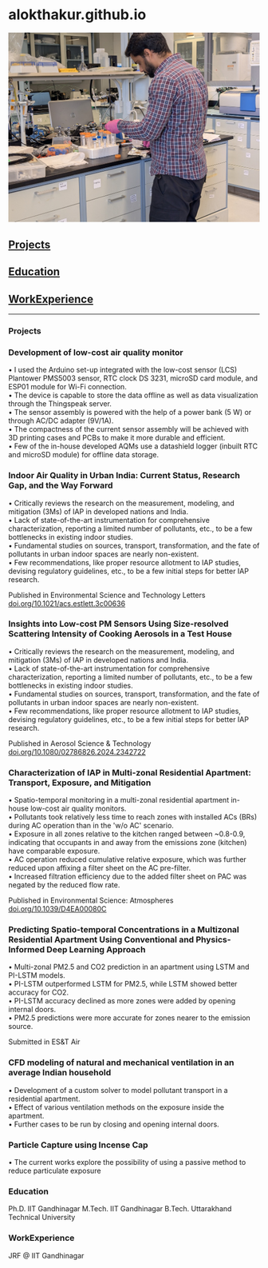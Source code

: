# alokthakur.github.io
![My Photo](assets/images/PXL_20250410_145612356.jpg)

## [Projects](#Projects)
## [Education](#Education)
## [WorkExperience](#WorkExperience)

---

### <a name="Projects"></a>Projects


### Development of low-cost air quality monitor
•	I used the Arduino set-up integrated with the low-cost sensor (LCS) Plantower PMS5003 sensor, RTC clock DS 3231, microSD card module, and ESP01 module for Wi-Fi connection.   
•	The device is capable to store the data offline as well as data visualization through the Thingspeak server.  
•	The sensor assembly is powered with the help of a power bank (5 W) or through AC/DC adapter (9V/1A).   
•	The compactness of the current sensor assembly will be achieved with 3D printing cases and PCBs to make it more durable and efficient.   
•	Few of the in-house developed AQMs use a datashield logger (inbuilt RTC and microSD module) for offline data storage.  


### Indoor Air Quality in Urban India: Current Status, Research Gap, and the Way Forward
•	Critically reviews the research on the measurement, modeling, and mitigation (3Ms) of IAP in developed nations and India.  
•	Lack of state-of-the-art instrumentation for comprehensive characterization, reporting a limited number of pollutants, etc., to be a few bottlenecks in existing indoor studies.  
•	Fundamental studies on sources, transport, transformation, and the fate of pollutants in urban indoor spaces are nearly non-existent.  
•	Few recommendations, like proper resource allotment to IAP studies, devising regulatory guidelines, etc., to be a few initial steps for better IAP research.  

Published in Environmental Science and Technology Letters [doi.org/10.1021/acs.estlett.3c00636](https://doi.org/10.1021/acs.estlett.3c00636)

### Insights into Low-cost PM Sensors Using Size-resolved Scattering Intensity of Cooking Aerosols in a Test House
•	Critically reviews the research on the measurement, modeling, and mitigation (3Ms) of IAP in developed nations and India.  
•	Lack of state-of-the-art instrumentation for comprehensive characterization, reporting a limited number of pollutants, etc., to be a few bottlenecks in existing indoor studies.  
•	Fundamental studies on sources, transport, transformation, and the fate of pollutants in urban indoor spaces are nearly non-existent.  
•	Few recommendations, like proper resource allotment to IAP studies, devising regulatory guidelines, etc., to be a few initial steps for better IAP research.  

Published in Aerosol Science & Technology [doi.org/10.1080/02786826.2024.2342722](https://doi.org/10.1080/02786826.2024.2342722)

### Characterization of IAP in Multi-zonal Residential Apartment: Transport, Exposure, and Mitigation 
•	Spatio-temporal monitoring in a multi-zonal residential apartment in-house low-cost air quality monitors.  
•	Pollutants took relatively less time to reach zones with installed ACs (BRs) during AC operation than in the 'w/o AC' scenario.  
•	Exposure in all zones relative to the kitchen ranged between ~0.8-0.9, indicating that occupants in and away from the emissions zone (kitchen) have comparable exposure.  
•	AC operation reduced cumulative relative exposure, which was further reduced upon affixing a filter sheet on the AC pre-filter.  
•	Increased filtration efficiency due to the added filter sheet on PAC was negated by the reduced flow rate.  

Published in Environmental Science: Atmospheres [doi.org/10.1039/D4EA00080C](https://doi.org/10.1039/D4EA00080C)

### Predicting Spatio-temporal Concentrations in a Multizonal Residential Apartment Using Conventional and Physics-Informed Deep Learning Approach
•	Multi-zonal PM2.5 and CO2 prediction in an apartment using LSTM and PI-LSTM models.  
•	PI-LSTM outperformed LSTM for PM2.5, while LSTM showed better accuracy for CO2.  
•	PI-LSTM accuracy declined as more zones were added by opening internal doors.  
•	PM2.5 predictions were more accurate for zones nearer to the emission source.  

Submitted in ES&T Air

### CFD modeling of natural and mechanical ventilation in an average Indian household
•	Development of a custom solver to model pollutant transport in a residential apartment.  
•	Effect of various ventilation methods on the exposure inside the apartment.  
•	Further cases to be run by closing and opening internal doors.  

### Particle Capture using Incense Cap
•	The current works explore the possibility of using a passive method to reduce particulate exposure


### <a name="Education"></a>Education
Ph.D. IIT Gandhinagar
M.Tech. IIT Gandhinagar
B.Tech. Uttarakhand Technical University

### <a name="WorkExperience"></a>WorkExperience
JRF @ IIT Gandhinagar


